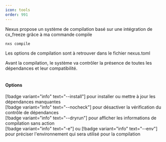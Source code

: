 ```yaml
---
icon: tools
order: 991
---
```

Nexus propose un système de compilation basé sur une intégration de cx_freeze grâce à ma commande compile

```console
nxs compile
```

Les options de compilation sont à retrouver dans le fichier nexus.toml

Avant la compilation, le système va contrôler la présence de toutes les dépendances et leur compatibilité.
<br><br>
#### Options

[!badge variant="info" text="--install"] pour installer ou mettre à jour les dépendances manquantes<br>
[!badge variant="info" text="--nocheck"] pour désactiver la vérification du contrôle de dépendances<br>
[!badge variant="info" text="--dryrun"] pour afficher les informations de compilation sans action<br>
[!badge variant="info" text="-e"] ou [!badge variant="info" text="--env"] pour préciser l'environnement qui sera utilisé pour la compilation<br>